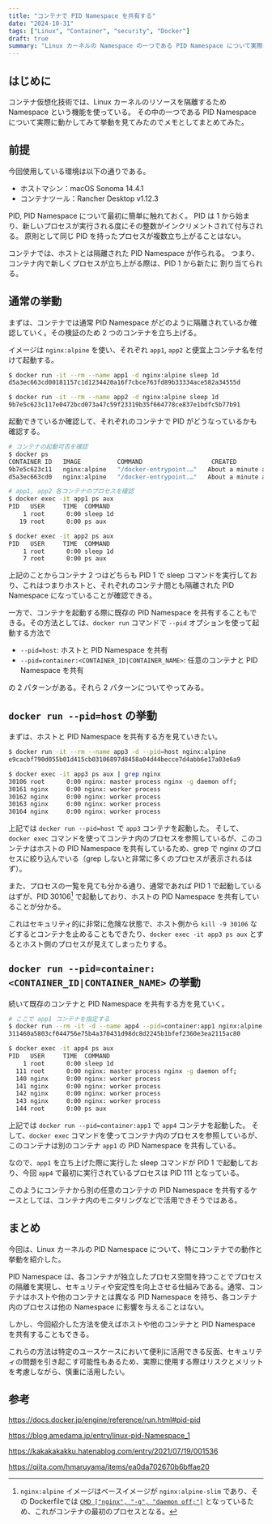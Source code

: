 ```yaml
---
title: "コンテナで PID Namespace を共有する"
date: "2024-10-31"
tags: ["Linux", "Container", "security", "Docker"]
draft: true
summary: "Linux カーネルの Namespace の一つである PID Namespace について実際にコンテナでどのように隔離・共有されるのか挙動を見てみた際のメモ"
---
```


## はじめに

コンテナ仮想化技術では、Linux カーネルのリソースを隔離するため Namespace という機能を使っている。
その中の一つである PID Namespace について実際に動かしてみて挙動を見てみたのでメモとしてまとめてみた。

## 前提

今回使用している環境は以下の通りである。

- ホストマシン：macOS Sonoma 14.4.1
- コンテナツール：Rancher Desktop v1.12.3

PID, PID Namespace について最初に簡単に触れておく。
PID は 1 から始まり、新しいプロセスが実行される度にその整数がインクリメントされて付与される。
原則として同じ PID を持ったプロセスが複数立ち上がることはない。

コンテナでは、ホストとは隔離された PID Namespace が作られる。
つまり、コンテナ内で新しくプロセスが立ち上がる際は、PID 1 から新たに 割り当てられる。

## 通常の挙動

まずは、コンテナでは通常 PID Namespace がどのように隔離されているか確認していく。その検証のため 2 つのコンテナを立ち上げる。

イメージは `nginx:alpine` を使い、それぞれ `app1`, `app2` と便宜上コンテナ名を付けて起動する。

```sh
$ docker run -it --rm --name app1 -d nginx:alpine sleep 1d
d5a3ec663cd00181157c1d1234420a16f7cbce763fd89b33334ace582a34555d

$ docker run -it --rm --name app2 -d nginx:alpine sleep 1d
9b7e5c623c117e0472bcd073a47c59f23319b35f664778ce837e1bdfc5b77b91
```

起動できているか確認して、それぞれのコンテナで PID がどうなっているかも確認する。

```sh
# コンテナの起動可否を確認
$ docker ps
CONTAINER ID   IMAGE          COMMAND                   CREATED              STATUS              PORTS     NAMES
9b7e5c623c11   nginx:alpine   "/docker-entrypoint.…"   About a minute ago   Up About a minute   80/tcp    app2
d5a3ec663cd0   nginx:alpine   "/docker-entrypoint.…"   About a minute ago   Up About a minute   80/tcp    app1

# app1, app2 各コンテナのプロセスを確認
$ docker exec -it app1 ps aux
PID   USER     TIME  COMMAND
    1 root      0:00 sleep 1d
   19 root      0:00 ps aux

$ docker exec -it app2 ps aux
PID   USER     TIME  COMMAND
    1 root      0:00 sleep 1d
    7 root      0:00 ps aux
```

上記のことからコンテナ 2 つはどちらも PID 1 で sleep コマンドを実行しており、これはつまりホストと、それぞれのコンテナ間とも隔離された PID Namespace になっていることが確認できる。

一方で、コンテナを起動する際に既存の PID Namespace を共有することもできる。その方法としては、`docker run` コマンドで `--pid` オプションを使って起動する方法で

- `--pid=host`: ホストと PID Namespace を共有
- `--pid=container:<CONTAINER_ID|CONTAINER_NAME>`: 任意のコンテナと PID Namespace を共有

の 2 パターンがある。それら 2 パターンについてやってみる。

## `docker run --pid=host` の挙動

まずは、ホストと PID Namespace を共有する方を見ていきたい。

```sh
$ docker run -it --rm --name app3 -d --pid=host nginx:alpine
e9cacbf790d055b01d415cb03106897d8458a04d44becce7d4abb6e17a03e6a9

$ docker exec -it app3 ps aux | grep nginx
30106 root      0:00 nginx: master process nginx -g daemon off;
30161 nginx     0:00 nginx: worker process
30162 nginx     0:00 nginx: worker process
30163 nginx     0:00 nginx: worker process
30164 nginx     0:00 nginx: worker process
```

上記では `docker run --pid=host` で `app3` コンテナを起動した。
そして、`docker exec` コマンドを使ってコンテナ内のプロセスを参照しているが、このコンテナはホストの PID Namespace を共有しているため、grep で nginx のプロセスに絞り込んでいる（grep しないと非常に多くのプロセスが表示されるはず）。

また、プロセスの一覧を見ても分かる通り、通常であれば PID 1 で起動しているはずが、PID 30106[^1] で起動しており、ホストの PID Namespace を共有していることが分かる。

これはセキュリティ的に非常に危険な状態で、ホスト側から `kill -9 30106` などするとコンテナを止めることもできたり、`docker exec -it app3 ps aux` とするとホスト側のプロセスが見えてしまったりする。

## `docker run --pid=container:<CONTAINER_ID|CONTAINER_NAME>` の挙動

続いて既存のコンテナと PID Namespace を共有する方を見ていく。

```sh
# ここで app1 コンテナを指定する
$ docker run --rm -it -d --name app4 --pid=container:app1 nginx:alpine
311460a5803cf044756e75b4a370431d98dc8d2245b1bfef2360e3ea2115ac80

$ docker exec -it app4 ps aux
PID   USER     TIME  COMMAND
    1 root      0:00 sleep 1d
  111 root      0:00 nginx: master process nginx -g daemon off;
  140 nginx     0:00 nginx: worker process
  141 nginx     0:00 nginx: worker process
  142 nginx     0:00 nginx: worker process
  143 nginx     0:00 nginx: worker process
  144 root      0:00 ps aux
```

上記では `docker run --pid=container:app1` で `app4` コンテナを起動した。
そして、`docker exec` コマンドを使ってコンテナ内のプロセスを参照しているが、このコンテナは別のコンテナ `app1` の PID Namespace を共有している。

なので、`app1` を立ち上げた際に実行した sleep コマンドが PID 1 で起動しており、今回 `app4` で最初に実行されているプロセスは PID 111 となっている。

このようにコンテナから別の任意のコンテナの PID Namespace を共有するケースとしては、コンテナ内のモニタリングなどで活用できそうではある。

## まとめ

今回は、Linux カーネルの PID Namespace について、特にコンテナでの動作と挙動を紹介した。

PID Namespace は、各コンテナが独立したプロセス空間を持つことでプロセスの隔離を実現し、セキュリティや安定性を向上させる仕組みである。通常、コンテナはホストや他のコンテナとは異なる PID Namespace を持ち、各コンテナ内のプロセスは他の Namespace に影響を与えることはない。

しかし、今回紹介した方法を使えばホストや他のコンテナと PID Namespace を共有することもできる。

これらの方法は特定のユースケースにおいて便利に活用できる反面、セキュリティの問題を引き起こす可能性もあるため、実際に使用する際はリスクとメリットを考慮しながら、慎重に活用したい。

## 参考

https://docs.docker.jp/engine/reference/run.html#pid-pid

https://blog.amedama.jp/entry/linux-pid-Namespace_1

https://kakakakakku.hatenablog.com/entry/2021/07/19/001536

https://qiita.com/hmaruyama/items/ea0da702670b6bffae20

[^1]: `nginx:alpine` イメージはベースイメージが `nginx:alpine-slim` であり、その Dockerfileでは [`CMD ["nginx", "-g", "daemon off;"]`](https://github.com/nginxinc/docker-nginx/blob/6a4c0cb4ac7e53bbbe473df71b61a5bf9f95252f/stable/alpine-slim/Dockerfile#L123) となっているため、これがコンテナの最初のプロセスとなる。
